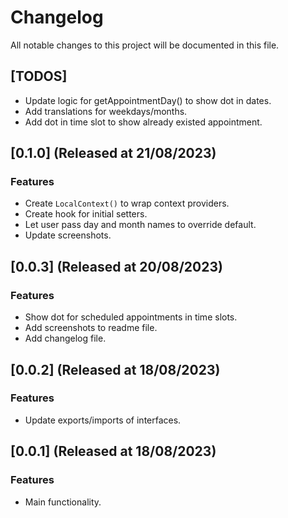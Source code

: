# Changelog

All notable changes to this project will be documented in this file.

## [TODOS]

- Update logic for getAppointmentDay() to show dot in dates.
- Add translations for weekdays/months.
- Add dot in time slot to show already existed appointment.

## [0.1.0] (Released at 21/08/2023)

### Features

- Create `LocalContext()` to wrap context providers.
- Create hook for initial setters.
- Let user pass day and month names to override default.
- Update screenshots.

## [0.0.3] (Released at 20/08/2023)

### Features

- Show dot for scheduled appointments in time slots.
- Add screenshots to readme file.
- Add changelog file.

## [0.0.2] (Released at 18/08/2023)

### Features

- Update exports/imports of interfaces.

## [0.0.1] (Released at 18/08/2023)

### Features

- Main functionality.
